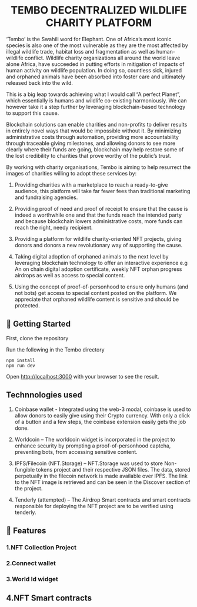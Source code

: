 <h1 align="center">
  TEMBO DECENTRALIZED WILDLIFE CHARITY PLATFORM
</h1>
 
‘Tembo’ is the Swahili word for Elephant. One of Africa’s most iconic species is also one of the most vulnerable as they are the most affected by illegal wildlife trade, habitat loss and fragmentation as well as human-wildlife conflict.
Wildlife charity organizations all around the world leave alone Africa, have succeeded in putting efforts in mitigation of impacts of human activity on wildlife population. In doing so, countless sick, injured and orphaned animals have been absorbed into foster care and ultimately released back into the wild.

This is a big leap towards achieving what I would call “A perfect Planet”, which essentially is humans and wildlife co-existing harmoniously. We can however take it a step further by leveraging blockchain-based technology to support this cause.

Blockchain solutions can enable charities and non-profits to deliver results in entirely novel ways that would be impossible without it. By minimizing administrative costs through automation, providing more accountability through traceable giving milestones, and allowing donors to see more clearly where their funds are going, blockchain may help restore some of the lost credibility to charities that prove worthy of the public’s trust.

By working with charity organisations, Tembo is aiming to help resurrect the images of charities willing to adopt these services by:
1. Providing charities with a marketplace to reach a ready-to-give audience, this platform will take far fewer fees than traditional marketing and fundraising agencies. 

2. Providing proof of need and proof of receipt to ensure that the cause is indeed a worthwhile one and that the funds reach the intended party and because blockchain lowers administrative costs, more funds can reach the right, needy recipient.

3. Providing a platform for wildlife charity-oriented NFT projects, giving donors and donors a new revolutionary way of supporting the cause.

4. Taking digital adoption of orphaned animals to the next level by leveraging blockchain technology to offer an interactive experience e.g An on chain digital adoption certificate, weekly NFT orphan progress airdrops as well as access to special content.

5. Using the concept of proof-of-personhood to ensure only humans (and not bots) get access to special content posted on the platform. We appreciate that orphaned wildlife content is sensitive and should be protected.



## 🚀 Getting Started

First, clone the repository 

Run the following in the Tembo directory

```
npm install 
npm run dev 

```

Open [http://localhost:3000](http://localhost:3000) with your browser to see the result.


## Technnologies used

1.	Coinbase wallet  - Integrated using the web-3 modal, coinbase is used to allow donors to easily give using their Crypto currency. With only a click of a button and a few steps, the coinbase extension easily gets the job done.

2.	Worldcoin – The worldcoin widget is incorporated in the project to enhance security by prompting a proof-of-personhood captcha, preventing bots, from accessing sensitive content.

3.	IPFS/Filecoin (NFT.Storage) – NFT.Storage was used to store Non-fungible tokens project and their respective JSON files. The data, stored perpetually  in the filecoin network is made available over IPFS. The link to the NFT image is retrieved and can be seen in the Discover section of the project.

4.	Tenderly (attempted) – The Airdrop Smart contracts and smart contracts responsible for deploying the NFT project are to be verified using tenderly.


## 📖 Features

### 1.NFT Collection Project

### 2.Connect wallet

### 3.World Id widget

##  4.NFT Smart contracts 
